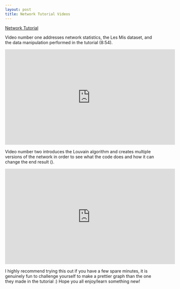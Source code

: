 ```yaml
---
layout: post
title: Network Tutorial Videos
---
```


[Network Tutorial](https://www.statworx.com/de/blog/interactive-network-visualization-with-r/)

Video number one addresses network statistics, the Les Mis dataset, and the data manipulation performed in the tutorial (8:54). 

<iframe width="560" height="315" src="https://youtu.be/embed/GmVRUFArUiM" frameborder="0" allow="autoplay; encrypted-media" allowfullscreen></iframe> 

Video number two introduces the Louvain algorithm and creates multiple versions of the network in order to see what the code does and how it can change the end result (). 

<iframe width="560" height="315" src="https://youtu.be/embed/xTFz78MyPVQ" frameborder="0" allow="autoplay; encrypted-media" allowfullscreen></iframe> 

I highly recommend trying this out if you have a few spare minutes, it is genuinely fun to challenge yourself to make a prettier graph than the one they made in the tutorial :) Hope you all enjoy/learn something new!